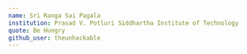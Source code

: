 ```yaml
---
name: Sri Ranga Sai Pagala
institution: Prasad V. Potluri Siddhartha Institute of Technology
quote: Be Hungry
github_user: theunhackable
---
```

